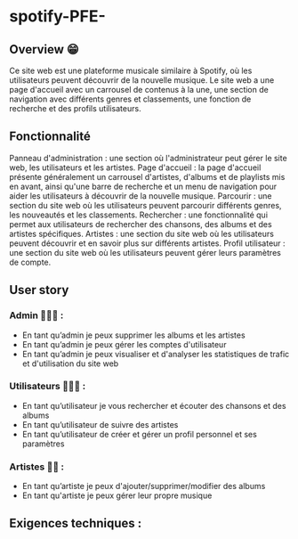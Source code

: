 # spotify-PFE-

## Overview 😁
Ce site web est une plateforme musicale similaire à Spotify, où les utilisateurs peuvent découvrir de la nouvelle musique. Le site web a une page d'accueil avec un carrousel de contenus à la une, une section de navigation avec différents genres et classements, une fonction de recherche et des profils utilisateurs.

## Fonctionnalité
Panneau d'administration : une section où l'administrateur peut gérer le site web, les utilisateurs et les artistes.
Page d'accueil : la page d'accueil présente généralement un carrousel d'artistes, d'albums et de playlists mis en avant, ainsi qu'une barre de recherche et un menu de navigation pour aider les utilisateurs à découvrir de la nouvelle musique.
Parcourir : une section du site web où les utilisateurs peuvent parcourir différents genres, les nouveautés et les classements.
Rechercher : une fonctionnalité qui permet aux utilisateurs de rechercher des chansons, des albums et des artistes spécifiques.
Artistes : une section du site web où les utilisateurs peuvent découvrir et en savoir plus sur différents artistes.
Profil utilisateur : une section du site web où les utilisateurs peuvent gérer leurs paramètres de compte.

## User story

### Admin 🤵🏻‍♂️ :
- En tant qu’admin je peux supprimer les albums et les artistes 
- En tant qu’admin je peux gérer les comptes d'utilisateur 
- En tant qu’admin je peux visualiser et d'analyser les statistiques de trafic et d'utilisation du site web
### Utilisateurs 👨🏻‍💻 :
- En tant qu’utilisateur je vous rechercher et écouter des chansons et des albums
- En tant qu’utilisateur de suivre des artistes 
- En tant qu’utilisateur de créer et gérer un profil personnel et ses paramètres
### Artistes 🕺🏻 :
- En tant qu’artiste je peux d'ajouter/supprimer/modifier des albums 
- En tant qu'artiste  je peux gérer leur propre musique


## Exigences techniques : 
